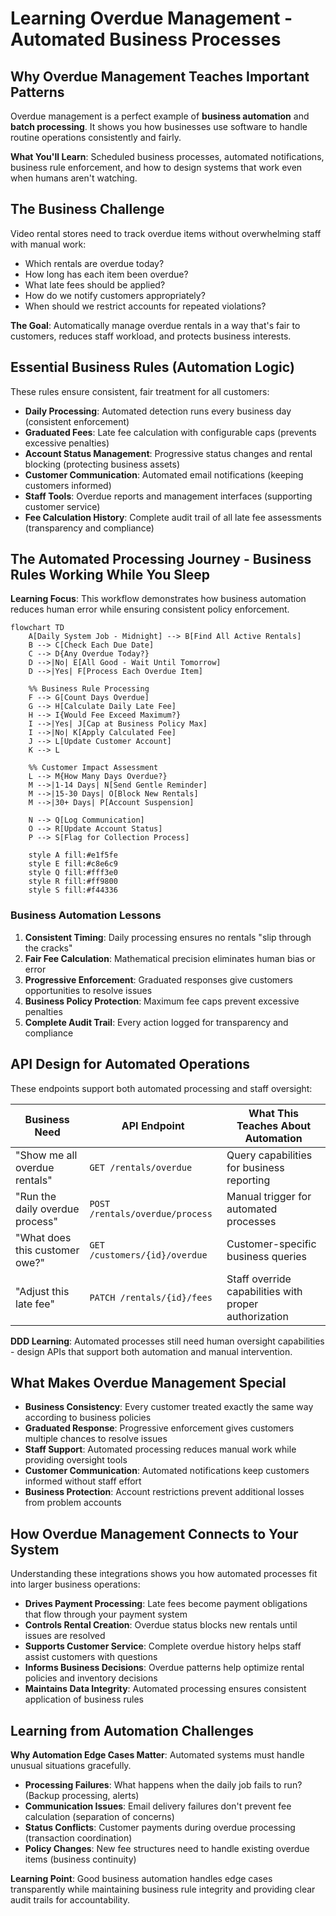 # Learning Overdue Management - Automated Business Processes

## Why Overdue Management Teaches Important Patterns

Overdue management is a perfect example of **business automation** and **batch processing**. It shows you how businesses use software to handle routine operations consistently and fairly.

**What You'll Learn**: Scheduled business processes, automated notifications, business rule enforcement, and how to design systems that work even when humans aren't watching.

## The Business Challenge

Video rental stores need to track overdue items without overwhelming staff with manual work:

- Which rentals are overdue today?
- How long has each item been overdue?
- What late fees should be applied?
- How do we notify customers appropriately?
- When should we restrict accounts for repeated violations?

**The Goal**: Automatically manage overdue rentals in a way that's fair to customers, reduces staff workload, and protects business interests.

## Essential Business Rules (Automation Logic)

These rules ensure consistent, fair treatment for all customers:

- **Daily Processing**: Automated detection runs every business day (consistent enforcement)
- **Graduated Fees**: Late fee calculation with configurable caps (prevents excessive penalties)
- **Account Status Management**: Progressive status changes and rental blocking (protecting business assets)
- **Customer Communication**: Automated email notifications (keeping customers informed)
- **Staff Tools**: Overdue reports and management interfaces (supporting customer service)
- **Fee Calculation History**: Complete audit trail of all late fee assessments (transparency and compliance)

## The Automated Processing Journey - Business Rules Working While You Sleep

**Learning Focus**: This workflow demonstrates how business automation reduces human error while ensuring consistent policy enforcement.

```mermaid
flowchart TD
    A[Daily System Job - Midnight] --> B[Find All Active Rentals]
    B --> C[Check Each Due Date]
    C --> D{Any Overdue Today?}
    D -->|No| E[All Good - Wait Until Tomorrow]
    D -->|Yes| F[Process Each Overdue Item]

    %% Business Rule Processing
    F --> G[Count Days Overdue]
    G --> H[Calculate Daily Late Fee]
    H --> I{Would Fee Exceed Maximum?}
    I -->|Yes| J[Cap at Business Policy Max]
    I -->|No| K[Apply Calculated Fee]
    J --> L[Update Customer Account]
    K --> L

    %% Customer Impact Assessment
    L --> M{How Many Days Overdue?}
    M -->|1-14 Days| N[Send Gentle Reminder]
    M -->|15-30 Days| O[Block New Rentals]
    M -->|30+ Days| P[Account Suspension]

    N --> Q[Log Communication]
    O --> R[Update Account Status]
    P --> S[Flag for Collection Process]

    style A fill:#e1f5fe
    style E fill:#c8e6c9
    style Q fill:#fff3e0
    style R fill:#ff9800
    style S fill:#f44336
```

### Business Automation Lessons

1. **Consistent Timing**: Daily processing ensures no rentals "slip through the cracks"
2. **Fair Fee Calculation**: Mathematical precision eliminates human bias or error
3. **Progressive Enforcement**: Graduated responses give customers opportunities to resolve issues
4. **Business Policy Protection**: Maximum fee caps prevent excessive penalties
5. **Complete Audit Trail**: Every action logged for transparency and compliance

## API Design for Automated Operations

These endpoints support both automated processing and staff oversight:

| Business Need                   | API Endpoint                    | What This Teaches About Automation                    |
| ------------------------------- | ------------------------------- | ----------------------------------------------------- |
| "Show me all overdue rentals"   | `GET /rentals/overdue`          | Query capabilities for business reporting             |
| "Run the daily overdue process" | `POST /rentals/overdue/process` | Manual trigger for automated processes                |
| "What does this customer owe?"  | `GET /customers/{id}/overdue`   | Customer-specific business queries                    |
| "Adjust this late fee"          | `PATCH /rentals/{id}/fees`      | Staff override capabilities with proper authorization |

**DDD Learning**: Automated processes still need human oversight capabilities - design APIs that support both automation and manual intervention.

## What Makes Overdue Management Special

- **Business Consistency**: Every customer treated exactly the same way according to business policies
- **Graduated Response**: Progressive enforcement gives customers multiple chances to resolve issues
- **Staff Support**: Automated processing reduces manual work while providing oversight tools
- **Customer Communication**: Automated notifications keep customers informed without staff effort
- **Business Protection**: Account restrictions prevent additional losses from problem accounts

## How Overdue Management Connects to Your System

Understanding these integrations shows you how automated processes fit into larger business operations:

- **Drives Payment Processing**: Late fees become payment obligations that flow through your payment system
- **Controls Rental Creation**: Overdue status blocks new rentals until issues are resolved
- **Supports Customer Service**: Complete overdue history helps staff assist customers with questions
- **Informs Business Decisions**: Overdue patterns help optimize rental policies and inventory decisions
- **Maintains Data Integrity**: Automated processing ensures consistent application of business rules

## Learning from Automation Challenges

**Why Automation Edge Cases Matter**: Automated systems must handle unusual situations gracefully.

- **Processing Failures**: What happens when the daily job fails to run? (Backup processing, alerts)
- **Communication Issues**: Email delivery failures don't prevent fee calculation (separation of concerns)
- **Status Conflicts**: Customer payments during overdue processing (transaction coordination)
- **Policy Changes**: New fee structures need to handle existing overdue items (business continuity)

**Learning Point**: Good business automation handles edge cases transparently while maintaining business rule integrity and providing clear audit trails for accountability.
